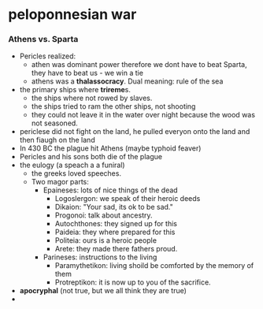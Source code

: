 # peloponnesian war

### Athens vs. Sparta

- Pericles realized:
  - athen was dominant power therefore we dont have to beat Sparta, they have to beat us - we win a tie
  - athens was a **thalassocracy**. Dual meaning: rule of the sea 
- the primary ships where **trireme**s. 
  - the ships where not rowed by slaves.
  - the ships tried to ram the other ships, not shooting
  - they could not leave it in the water over night because the wood was not seasoned.
- periclese did not fight on the land, he pulled everyon onto the land and then fiaugh on the land
- In 430 BC the plague hit Athens (maybe typhoid feaver)
- Pericles and his sons both die of the plague
- the eulogy (a speach a a funiral) 
  - the greeks loved speeches. 
  - Two magor parts:
    - Epaineses: lots of nice things of the dead
      - Logoslergon: we speak of their heroic deeds
      - Dikaion: "Your sad, its ok to be sad."
      - Progonoi: talk about ancestry.
      - Autochthones: they signed up for this
      - Paideia: they where prepared for this
      - Politeia: ours is a heroic people
      - Arete: they made there fathers proud.
    - Parineses: instructions to the living
      - Paramythetikon: living shoild be comforted by the memory of them
      - Protreptikon: it is now up to you of the sacrifice.
- **apocryphal** (not true, but we all think they are true)
- ​
